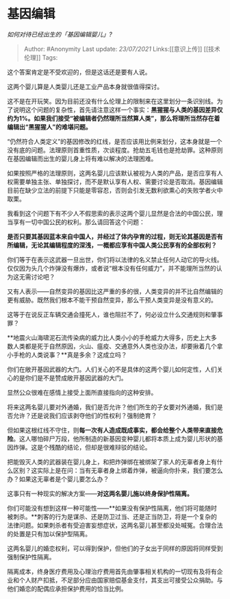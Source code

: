 # 基因编辑
*如何对待已经出生的「基因编辑婴儿」?*

> Author: #Anonymity
> Last update: *23/07/2021* 
> Links:[[意识上传]] [[技术伦理]]
> Tags:   

 
这个答案肯定是不受欢迎的，但是这话还是要有人说。

这两个婴儿算是人类婴儿还是工业产品本身就很值得探讨。

这不是在开玩笑。因为目前还没有什么伦理上的限制来在这里划分一条识别线。为了说明这个问题的复杂性，首先请注意这样一个事实：**黑猩猩与人类的基因差异仅约为1%。如果我们接受“被编辑者仍然理所当然算人类”，那么将理所当然存在着编辑出“黑猩猩人”的难堪问题。**

“仍然符合人类定义”的基因修改的红线，是否应该用比例来划分，这本身就是一个没有底的问题。法理原则首重性质，次谈程度。抢劫五毛钱也是抢劫罪。这种原则在基因编辑而出生的婴儿身上将有难以解决的法理困难。

如果按照严格的法理原则，这两名婴儿应该默认被视为人类的产品，是否应享有人权需要单独主张、单独探讨，而不是默认享有人权、需要讨论是否取消。基因编辑目前在缺少立法的前提下只能是零容忍，否则会引发无数利欲熏心的失败学者火中取栗。

我看到这个问题下有不少人不假思索的表示这两个婴儿显然是合法的中国公民，理当享有一切中国公民的权利。那么请回答这个问题：

**是否只要其基因蓝本来自中国人，并经过了体内孕育的过程，则无论其基因是否有所编辑，无论其编辑程度的深浅，一概都应享有中国人类公民享有的全部权利？**

你们等于在表示这武器一旦出世，你们将以法律的名义禁止任何人动它的导火线。仅仅因为头几个炸弹没有爆炸，或者说“根本没有任何威力”，并不能理所当然的认为这无需讨论吧？

又有人表示——自然变异的基因比这严重的多的很，人类变异的并不比自然编辑的更有威胁。既然我们根本不能干预自然变异，那么干预人类变异是没有意义的。

这等于在说反正车辆交通会撞死人，谁也阻拦不了，何必设立什么交通规则和肇事罪？

**地震火山海啸泥石流传染病的威力比人类小小的手枪威力大得多，历史上大多数人类都是死于自然原因，火山、瘟疫、交通意外人类也没办法，却要揪着几个拿小手枪的人类说事？**真是多余？这成立吗？

你们在敞开基因武器的大门。人们关心的不是具体的这两个婴儿如何定性，人们关心的是你们是不是赞成敞开基因武器的大门。

显然公众很难在感情上接受上面所直接指向的这种安排。

将来这两名婴儿要对外通婚，我们是否允许？他们所生的子女要对外通婚，我们是否允许？还是说我们应该剥夺他们的性权利？强制绝育？

但如果这根红线不守住，则**每一次有人造成既成事实，都会给整个人类带来直接危险**。这人哪怕碎尸万段，他所制造的新基因变种婴儿都将本质上成为婴儿形状的基因炸弹。这是个残酷的结论，但却是很难辩驳的结论。

把能毁灭人类的武器装在婴儿身上，和把炸弹绑在被绑架了家人的无辜者身上有什么区别？这实际上是在问：当有无辜者身上绑着炸弹，被逼向你扑来，我们要怎么办？如果这无辜者是个婴儿要怎么办？

这事只有一种现实的解决方案——**对这两名婴儿施以终身保护性隔离。**

你们可能没有想到这样一种可能性——**如果没有保护性隔离，他们将可能随时被刺杀。**刺客的行为是谋杀、还是防卫过当、还是正当防卫，将是一个复杂的法律问题。如果刺杀者有受迫害妄想症状，这两名婴儿甚至都没处喊冤。合理合法的处置是只有加以保护型隔离。

这两名婴儿的婚恋权利，可以得到保护，但他们的子女出于同样的原因将同样受到强制保护性隔离。

隔离成本，终身医疗费用及心理治疗费用首先由肇事相关机构的一切现有及将有企业和个人财产扣抵，不足部分应由国家赔偿基金支付，其支出可接受公众捐助。与他们婚恋的配偶应承担保护费用的恰当比例。



